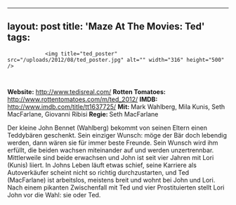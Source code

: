 
---
layout: post
title: 'Maze At The Movies: Ted'
tags:
---


                <img title="ted_poster" src="/uploads/2012/08/ted_poster.jpg" alt="" width="316" height="500" />
<img class="alignnone size-full wp-image-5898" title="movie_review_4stars" src="/uploads/2010/02/movie_review_4stars.png" alt="" width="75" height="15" />
<p><strong> Website:</strong> <a href="http://www.tedisreal.com/"><a href="http://www.tedisreal.com/">http://www.tedisreal.com/</a></a>
<strong>Rotten Tomatoes: </strong><a href="http://www.rottentomatoes.com/m/ted_2012/"><a href="http://www.rottentomatoes.com/m/ted_2012/">http://www.rottentomatoes.com/m/ted_2012/</a></a>
<strong>IMDB: </strong><a href="http://www.imdb.com/title/tt1637725/"><a href="http://www.imdb.com/title/tt1637725/">http://www.imdb.com/title/tt1637725/</a></a>
<strong>Mit: </strong>Mark Wahlberg, Mila Kunis, Seth MacFarlane, Giovanni Ribisi
<strong>Regie: </strong>Seth MacFarlane</p>
<p>Der kleine John Bennet (Wahlberg) bekommt von seinen Eltern einen Teddybären geschenkt. Sein einziger Wunsch: möge der Bär doch lebendig werden, dann wären sie für immer beste Freunde. Sein Wunsch wird ihm erfüllt, die beiden wachsen miteinander auf und werden unzertrennbar. Mittlerweile sind beide erwachsen und John ist seit vier Jahren mit Lori (Kunis) liiert. In Johns Leben läuft etwas schief, seine Karriere als Autoverkäufer scheint nicht so richtig durchzustarten, und Ted (MacFarlane) ist arbeitslos, meistens breit und wohnt bei John und Lori. Nach einem pikanten Zwischenfall mit Ted und vier Prostituierten stellt Lori John vor die Wahl: sie oder Ted.</p>

